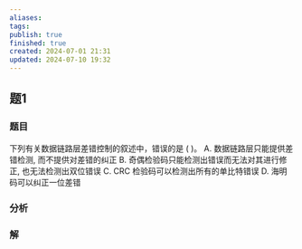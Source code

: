 ```yaml
---
aliases: 
tags: 
publish: true
finished: true
created: 2024-07-01 21:31
updated: 2024-07-10 19:32
---
```


## 题1
### 题目
下列有关数据链路层差错控制的叙述中，错误的是 ( )。
A. 数据链路层只能提供差错检测, 而不提供对差错的纠正
B. 奇偶检验码只能检测出错误而无法对其进行修正, 也无法检测出双位错误
C. CRC 检验码可以检测出所有的单比特错误
D. 海明码可以纠正一位差错
### 分析

### 解